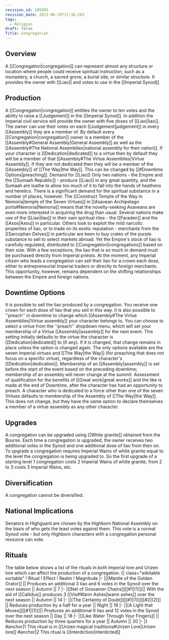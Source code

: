 ```yaml
---
revision_id: 105095
revision_date: 2023-08-29T17:36:26Z
tags:
  - Religion
draft: false
Title: Congregation
---
```

## Overview
A [[Congregation|congregation]] can represent almost any structure or location where people could receive spiritual instruction, such as a monastery, a church, a sacred grove, a burial site, or similar structure. It provides the owner with [[Liao]] and votes to use in the [[Imperial Synod]]
## Production
A [[Congregation|congregation]] entitles the owner to ten votes and the ability to raise a [[Judgement]] in the [[Imperial Synod]]. In addition the Imperial civil service will provide the owner with five doses of [[Liao|liao]].
The owner can use their votes on each [[Judgement|judgement]] in every [[Assembly]] they are a member of. By default every [[Congregation|congregation]] owner is a member of the [[Assembly#General Assembly|General Assembly]] as well as the [[Assembly#The National Assemblies|national assembly for their nation]].
If your character is [[Dedication|dedicated]] to a virtue then by default they will be a member of that [[Assembly#The Virtue Assemblies|Virtue Assembly]]. If they are not dedicated then they will be a member of the [[Assembly]] of [[The Way|the Way]]. This can be changed by [[#Downtime Options|preaching]].
Demand for [[Liao]]
Only two nations - the Empire and the [[Sumaah Republic]] - produce [[Liao]] in any great quantity, and the Sumaah are loathe to allow too much of it to fall into the hands of heathens and heretics. There is a significant demand for the spiritual substance in a number of places, however. The [[Construct Temple of the Way in Nemoria|temple of the Seven Virtues]] in [[Asavean Archipelago ports#Nemoria|Nemoria]] means that the novelty-seeking Asaveans are even more interested in acquiring the drug than usual. Several nations make use of the [[Liao|liao]] in their own spiritual rites - the [[Faraden]] and the [[Axos|Axou]] in particular. Others look to exploit the mild narcotic properties of liao, or to trade on its exotic reputation - merchants from the [[Sarcophan Delves]] in particular are keen to buy crates of the purple substance to sell to select markets abroad.
Yet the Empire's stock of liao is carefully regulated, distributed to [[Congregation|congregations]] based on their size. With a few exceptions, the liao that is so much in demand must be purchased directly from Imperial priests. At the moment, any Imperial citizen who leads a congregation can sell their liao for a crown each dose, either to entrepreneurial Imperial traders or directly to foreign merchants. This opportunity, however, remains dependent on the shifting relationships between the Empire and foreign nations.
## Downtime Options
It is possible to sell the liao produced by a congregation. You receive one crown for each dose of liao that you sell in this way.
it is also possible to ''preach'' in downtime to change which [[Assembly#The Virtue Assemblies|Virtue assembly]] your character belongs to. You can choose to select a virtue from the ''preach'' dropdown menu, which will set your membership of a Virtue [[Assembly|assembly]] for the next event. This setting initially defaults to the virtue the character is [[Dedication|dedicated]] to (if any). If it is changed, that change remains in place unless the option is changed again. The only options available are the seven Imperial virtues and [[The Way|the Way]] (for preaching that does not focus on a specific virtue), regardless of the character's [[Dedication|dedication]].
Membership of an [[Assembly|assembly]] is set before the start of the event based on the preceding downtime; membership of an assembly will never change at the summit. Assessment of qualification for the benefits of [[Great work|great works]] and the like is made at the end of Downtime, after the character has had an opportunity to preach.
A character who is dedicated to a force other than one of the seven Virtues defaults to membership of the Assembly of [[The Way|the Way]]. This does not change, but they have the same option to declare themselves a member of a virtue assembly as any other character.
## Upgrades
A congregation can be upgraded using [[White granite]] obtained from the Bourse. Each time a congregation is upgraded, the owner receives two additional votes in the Synod and one additional dose of liao from then on.
To upgrade a congregation requires Imperial Wains of white granite equal to the level the congregation is being upgraded to. So the first upgrade of a starting level 1 congregation costs 2 Imperial Wains of white granite, from 2 to 3 costs 3 Imperial Wains, etc.
## Diversification
A congregation cannot be diversified.
## National Implications
Senators in Highguard are chosen by the Highborn National Assembly on the basis of who gets the least votes against them. This vote is a normal Synod vote - but only Highborn characters with a congregation personal resource can vote.
## Rituals
The table below shows a list of the rituals in both Imperial lore and Urizen lore which can affect the production of a congregation.
{| class="wikitable sortable"
! Ritual
! Effect
! Realm
! Magnitude
|-
|[[Mantle of the Golden Orator]] || Produces an additional 3 liao and 6 votes in the Synod over the next season || Autumn || 7
|-
|[[Net of Gossamer Chains]][[#1|(1)]]|| With the aid of [[Callidus]] produces 3 [[Vis#Warm Ashes|warm ashes]] over the next season || Autumn || 14
|-
|[[The Certainty of Doubt]][[#1|(1)]][[#2|(2)]] || Reduces production by a half for a year || Night || 16
|-
|[[A Light that Moves]][[#1|(1)]]|| Produces an additional 6 liao and 12 votes in the Synod over the next season || Day || 18
|-
|[[Like Water Through Your Fingers]] || Reduces production by three quarters for a year || Autumn || 30
|-
|}
#anchor|1 This ritual is in [[Urizen magical traditions#Urizen Lore|Urizen lore]]
#anchor|2 This ritual is [[Interdiction|interdicted]]